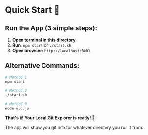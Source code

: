 # Quick Start 🚀

## Run the App (3 simple steps):

1. **Open terminal in this directory**
2. **Run:** `npm start` or `./start.sh`
3. **Open browser:** `http://localhost:3001`

## Alternative Commands:
```bash
# Method 1
npm start

# Method 2
./start.sh

# Method 3
node app.js
```

**That's it! Your Local Git Explorer is ready! 🎉**

The app will show you git info for whatever directory you run it from.